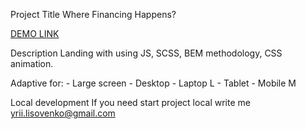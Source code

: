 
Project Title
  Where Financing Happens?

[DEMO LINK](https://yuriiliso.github.io/)

Description
  Landing with using JS, SCSS, BEM methodology, CSS animation.

  Adaptive for:
    - Large screen
    - Desktop
    - Laptop L
    - Tablet
    - Mobile M

Local development
  If you need start project local write me [yrii.lisovenko@gmail.com](yrii.lisovenko@gmail.com)